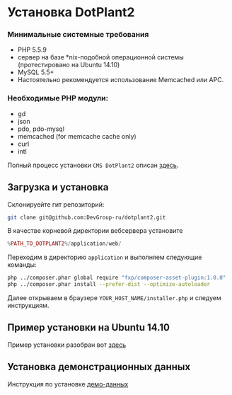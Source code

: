 # Установка DotPlant2

### Минимальные системные требования

- PHP 5.5.9
- сервер на базе *nix-подобной операционной системы (протестировано на Ubuntu 14.10)
- MySQL 5.5+
- Настоятельно рекомендуется использование Memcached или APC.

### Необходимые PHP модули:

- gd
- json
- pdo, pdo-mysql
- memcached (for memcache cache only)
- curl
- intl

Полный процесс установки `CMS DotPlant2` описан [здесь](web-application-configuration.md).

## Загрузка и установка

Склонируейте гит репозиторий:
```bash
git clone git@github.com:DevGroup-ru/dotplant2.git
```
В качестве корневой директории вебсервера установите
```php
%PATH_TO_DOTPLANT2%/application/web/
```
Переходим в директорию `application` и выполняем следующие команды:

```bash
php ../composer.phar global require "fxp/composer-asset-plugin:1.0.0"
php ../composer.phar install --prefer-dist --optimize-autoloader
```
Далее открываем в браузере `YOUR_HOST_NAME/installer.php` и следуем инструкциям.

## Пример установки на Ubuntu 14.10

Пример установки разобран вот [здесь](setup-example.md)

## Установка демонстрационных данных

Инструкция по установке [демо-данных](install-demo-data.md)